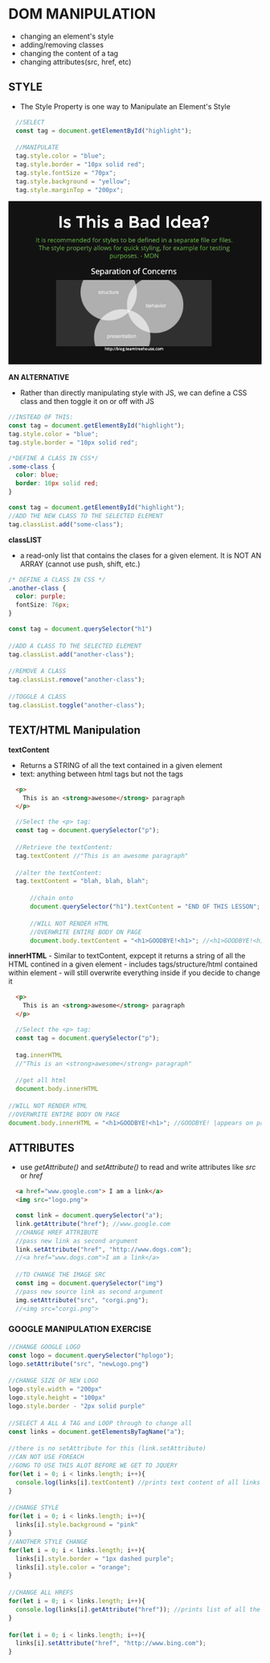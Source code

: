 # DOM MANIPULATION

- changing an element's style
- adding/removing classes
- changing the content of a tag
- changing attributes(src, href, etc)

## STYLE
  - The Style Property is one way to Manipulate an Element's Style
  ```js
    //SELECT
    const tag = document.getElementById("highlight");

    //MANIPULATE
    tag.style.color = "blue";
    tag.style.border = "10px solid red";
    tag.style.fontSize = "70px";
    tag.style.background = "yellow";
    tag.style.marginTop = "200px";
  ```
![Is this a Bad Idea](SeparationofConcerns.png)  

**AN ALTERNATIVE**
- Rather than directly manipulating style with JS, we can define a CSS class and then toggle it on or off with JS
```js
//INSTEAD OF THIS:
const tag = document.getElementById("highlight");
tag.style.color = "blue";
tag.style.border = "10px solid red";
```
```css
/*DEFINE A CLASS IN CSS*/
.some-class {
  color: blue;
  border: 10px solid red;
}
```
```js
const tag = document.getElementById("highlight");
//ADD THE NEW CLASS TO THE SELECTED ELEMENT
tag.classList.add("some-class");
```
**classLIST**
- a read-only list that contains the clases for a given element. It is NOT AN ARRAY (cannot use push, shift, etc.)
```css
/* DEFINE A CLASS IN CSS */
.another-class {
  color: purple;
  fontSize: 76px;
}
```
```js
const tag = document.querySelector("h1")

//ADD A CLASS TO THE SELECTED ELEMENT
tag.classList.add("another-class");

//REMOVE A CLASS
tag.classList.remove("another-class");

//TOGGLE A CLASS
tag.classList.toggle("another-class");
```

## TEXT/HTML Manipulation

  **textContent**
  - Returns a STRING of all the text contained in a given element
  - text: anything between html tags but not the tags

  ```html
    <p>
      This is an <strong>awesome</strong> paragraph
    </p>  
  ```
  ```js
    //Select the <p> tag:
    const tag = document.querySelector("p");

    //Retrieve the textContent:
    tag.textContent //"This is an awesome paragraph"

    //alter the textContent:
    tag.textContent = "blah, blah, blah";

        //chain onto 
        document.querySelector("h1").textContent = "END OF THIS LESSON";

        //WILL NOT RENDER HTML
        //OVERWRITE ENTIRE BODY ON PAGE
        document.body.textContent = "<h1>GOODBYE!<h1>"; //<h1>GOODBYE!<h1> appears on page as text
  ```

  **innerHTML**
    - Similar to textContent, expcept it returns a string of all the HTML contined in a given element
    - includes tags/structure/html contained within element
    - will still overwrite everything inside if you decide to change it
  ```html
    <p>
      This is an <strong>awesome</strong> paragraph
    </p>  
  ```
  ```js
    //Select the <p> tag:
    const tag = document.querySelector("p");

    tag.innerHTML
    //"This is an <strong>awesome</strong> paragraph"

    //get all html
    document.body.innerHTML

  //WILL NOT RENDER HTML
  //OVERWRITE ENTIRE BODY ON PAGE
  document.body.innerHTML = "<h1>GOODBYE!<h1>"; //GOODBYE! |appears on page as h1  
  ```

## ATTRIBUTES
  - use _getAttribute()_ and _setAttribute()_ to read and write attributes like _src_ or _href_

  ```html
    <a href="www.google.com"> I am a link</a>
    <img src="logo.png">
  ```
  ```js
    const link = document.querySelector("a");
    link.getAttribute("href"); //www.google.com
    //CHANGE HREF ATTRIBUTE
    //pass new link as second argument
    link.setAttribute("href", "http://www.dogs.com");
    //<a href="www.dogs.com">I am a link</a>

    //TO CHANGE THE IMAGE SRC
    const img = document.querySelector("img")
    //pass new source link as second argument
    img.setAttribute("src", "corgi.png");
    //<img src="corgi.png">
  ```

  ### GOOGLE MANIPULATION EXERCISE

  ```js
  //CHANGE GOOGLE LOGO
  const logo = document.querySelector("hplogo");
  logo.setAttribute("src", "newLogo.png")

  //CHANGE SIZE OF NEW LOGO
  logo.style.width = "200px"
  logo.style.height = "100px"
  logo.style.border - "2px solid purple"

  //SELECT A ALL A TAG and LOOP through to change all
  const links = document.getElementsByTagName("a");

  //there is no setAttribute for this (link.setAttribute)
  //CAN NOT USE FOREACH
  //GONG TO USE THIS ALOT BEFORE WE GET TO JQUERY
  for(let i = 0; i < links.length; i++){
    console.log(links[i].textContent) //prints text content of all links on page
  }

  //CHANGE STYLE
  for(let i = 0; i < links.length; i++){
    links[i].style.background = "pink"
  }
  //ANOTHER STYLE CHANGE
  for(let i = 0; i < links.length; i++){
    links[i].style.border = "1px dashed purple";
    links[i].style.color = "orange";
  }

  //CHANGE ALL HREFS
  for(let i = 0; i < links.length; i++){
    console.log(links[i].getAttribute("href")); //prints list of all the links
  }

  for(let i = 0; i < links.length; i++){
    links[i].setAttribute("href", "http://www.bing.com");
  }
  ```